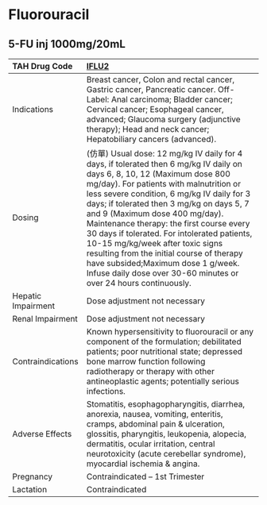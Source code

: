 # Fluorouracil

## 5-FU inj 1000mg/20mL

| TAH Drug Code      | [IFLU2](https://www.tahsda.org.tw/drugs/hissearch.php?drug_code=IFLU2)                                                                                                                                                                                                                                                                                                                                                                                                                                                                                                               |
|:-------------------|:-------------------------------------------------------------------------------------------------------------------------------------------------------------------------------------------------------------------------------------------------------------------------------------------------------------------------------------------------------------------------------------------------------------------------------------------------------------------------------------------------------------------------------------------------------------------------------------|
| Indications        | Breast cancer, Colon and rectal cancer, Gastric cancer, Pancreatic cancer. Off-Label: Anal carcinoma; Bladder cancer; Cervical cancer; Esophageal cancer, advanced; Glaucoma surgery (adjunctive therapy); Head and neck cancer; Hepatobiliary cancers (advanced).                                                                                                                                                                                                                                                                                                                   |
| Dosing             | (仿單) Usual dose: 12 mg/kg IV daily for 4 days, if tolerated then 6 mg/kg IV daily on days 6, 8, 10, 12 (Maximum dose 800 mg/day). For patients with malnutrition or less severe condition, 6 mg/kg IV daily for 3 days; if tolerated then 3 mg/kg on days 5, 7 and 9 (Maximum dose 400 mg/day). Maintenance therapy: the first course every 30 days if tolerated. For intolerated patients, 10-15 mg/kg/week after toxic signs resulting from the initial course of therapy have subsided;Maximum dose 1 g/week. Infuse daily dose over 30-60 minutes or over 24 hours continuously. |
| Hepatic Impairment | Dose adjustment not necessary                                                                                                                                                                                                                                                                                                                                                                                                                                                                                                                                                        |
| Renal Impairment   | Dose adjustment not necessary                                                                                                                                                                                                                                                                                                                                                                                                                                                                                                                                                        |
| Contraindications  | Known hypersensitivity to fluorouracil or any component of the formulation; debilitated patients; poor nutritional state; depressed bone marrow function following radiotherapy or therapy with other antineoplastic agents; potentially serious infections.                                                                                                                                                                                                                                                                                                                         |
| Adverse Effects    | Stomatitis, esophagopharyngitis, diarrhea, anorexia, nausea, vomiting, enteritis, cramps, abdominal pain & ulceration, glossitis, pharyngitis, leukopenia, alopecia, dermatitis, ocular irritation, central neurotoxicity (acute cerebellar syndrome), myocardial ischemia & angina.                                                                                                                                                                                                                                                                                                 |
| Pregnancy          | Contraindicated – 1st Trimester                                                                                                                                                                                                                                                                                                                                                                                                                                                                                                                                                      |
| Lactation          | Contraindicated                                                                                                                                                                                                                                                                                                                                                                                                                                                                                                                                                                      |

